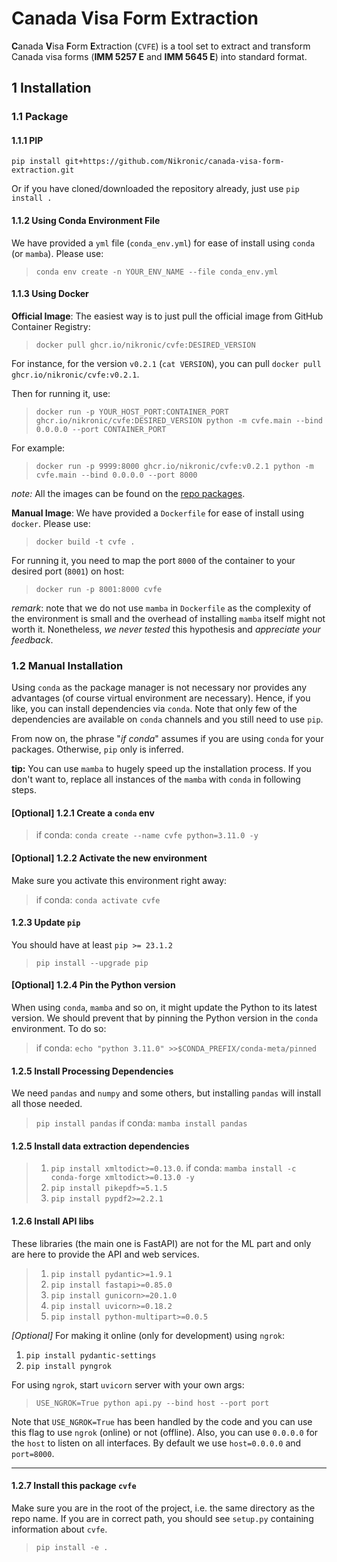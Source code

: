 # Canada Visa Form Extraction

**C**anada **V**isa **F**orm **E**xtraction (`CVFE`) is a tool set to extract and transform Canada visa forms (**IMM 5257 E** and **IMM 5645 E**) into standard format.

## 1 Installation

### 1.1 Package

#### 1.1.1 PIP

`pip install git+https://github.com/Nikronic/canada-visa-form-extraction.git`

Or if you have cloned/downloaded the repository already, just use `pip install .`

#### 1.1.2 Using Conda Environment File

We have provided a `yml` file (`conda_env.yml`) for ease of install using `conda` (or `mamba`). Please use:
> `conda env create -n YOUR_ENV_NAME --file conda_env.yml`

#### 1.1.3 Using Docker

**Official Image**:
The easiest way is to just pull the official image from GitHub Container Registry:
> `docker pull ghcr.io/nikronic/cvfe:DESIRED_VERSION`

For instance, for the version `v0.2.1` (`cat VERSION`), you can pull `docker pull ghcr.io/nikronic/cvfe:v0.2.1`.

Then for running it, use:
> `docker run -p YOUR_HOST_PORT:CONTAINER_PORT ghcr.io/nikronic/cvfe:DESIRED_VERSION python -m cvfe.main --bind 0.0.0.0 --port CONTAINER_PORT`

For example:
> `docker run -p 9999:8000 ghcr.io/nikronic/cvfe:v0.2.1 python -m cvfe.main --bind 0.0.0.0 --port 8000`

*note:* All the images can be found on the [repo packages](https://github.com/Nikronic/canada-visa-form-extraction/pkgs/container/cvfe).

**Manual Image**:
We have provided a `Dockerfile` for ease of install using `docker`. Please use:
> `docker build -t cvfe .`

For running it, you need to map the port `8000` of the container to your desired port (`8001`) on host:
> `docker run -p 8001:8000 cvfe`

*remark*: note that we do not use `mamba` in `Dockerfile` as the complexity of the environment is small and the overhead of installing `mamba` itself might not worth it. Nonetheless, *we never tested* this hypothesis and *appreciate your feedback*.

### 1.2 Manual Installation

Using `conda` as the package manager is not necessary nor provides any advantages (of course virtual environment are necessary). Hence, if you like, you can install dependencies via `conda`. Note that only few of the dependencies are available on `conda` channels and you still need to use `pip`.

From now on, the phrase "*if conda*" assumes if you are using `conda` for your packages. Otherwise, `pip` only is inferred.

**tip:** You can use `mamba` to hugely speed up the installation process. If you don't want to, replace all instances of the `mamba` with `conda` in following steps.

#### \[Optional\] 1.2.1 Create a `conda` env

> if conda: `conda create --name cvfe python=3.11.0 -y`

#### \[Optional\] 1.2.2 Activate the new environment

Make sure you activate this environment right away:
> if conda: `conda activate cvfe`

#### 1.2.3 Update `pip`

You should have at least `pip >= 23.1.2`
> `pip install --upgrade pip`

#### \[Optional\] 1.2.4 Pin the Python version

When using `conda`, `mamba` and so on, it might update the Python to its latest version. We should prevent that by pinning the Python version in the `conda` environment. To do so:

> if conda: `echo "python 3.11.0" >>$CONDA_PREFIX/conda-meta/pinned`

#### 1.2.5 Install Processing Dependencies

We need `pandas` and `numpy` and some others, but installing `pandas` will install all those needed.

> `pip install pandas`
> if conda: `mamba install pandas`

#### 1.2.5 Install data extraction dependencies

> 1. `pip install xmltodict>=0.13.0`. if conda: `mamba install -c conda-forge xmltodict>=0.13.0 -y`
> 2. `pip install pikepdf>=5.1.5`
> 3. `pip install pypdf2>=2.2.1`

#### 1.2.6 Install API libs

These libraries (the main one is FastAPI) are not for the ML part and only are here to provide the API and web services.

>1. `pip install pydantic>=1.9.1`
>2. `pip install fastapi>=0.85.0`
>3. `pip install gunicorn>=20.1.0`
>4. `pip install uvicorn>=0.18.2`
>5. `pip install python-multipart>=0.0.5`

*\[Optional\]* For making it online (only for development) using `ngrok`:

1. `pip install pydantic-settings`
2. `pip install pyngrok`

For using `ngrok`, start `uvicorn` server with your own args:
>`USE_NGROK=True python api.py --bind host --port port`

Note that `USE_NGROK=True` has been handled by the code and you can use this flag to use `ngrok` (online) or not (offline). Also, you can use `0.0.0.0` for the `host` to listen on all interfaces. By default we use `host=0.0.0.0` and `port=8000`.

----

#### 1.2.7 Install this package `cvfe`

Make sure you are in the root of the project, i.e. the same directory as the repo name. If you are in correct path, you should see `setup.py` containing information about `cvfe`.
>`pip install -e .`
